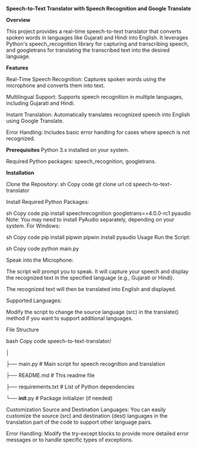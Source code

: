 **Speech-to-Text Translator with Speech Recognition and Google Translate**

**Overview**

This project provides a real-time speech-to-text translator that converts spoken words in languages like Gujarati and Hindi into English. It leverages Python's speech_recognition library for capturing and transcribing speech, and googletrans for translating the transcribed text into the desired language.

**Features**

Real-Time Speech Recognition: Captures spoken words using the microphone and converts them into text.

Multilingual Support: Supports speech recognition in multiple languages, including Gujarati and Hindi.

Instant Translation: Automatically translates recognized speech into English using Google Translate.

Error Handling: Includes basic error handling for cases where speech is not recognized.

**Prerequisites**
Python 3.x installed on your system.

Required Python packages: speech_recognition, googletrans.

**Installation**

Clone the Repository:
sh
Copy code
git clone url
cd speech-to-text-translator

Install Required Python Packages:

sh
Copy code
pip install speechrecognition googletrans==4.0.0-rc1 pyaudio
Note: You may need to install PyAudio separately, depending on your system. For Windows:

sh
Copy code
pip install pipwin
pipwin install pyaudio
Usage
Run the Script:

sh
Copy code
python main.py

Speak into the Microphone:

The script will prompt you to speak. It will capture your speech and display the recognized text in the specified language (e.g., Gujarati or Hindi).

The recognized text will then be translated into English and displayed.

Supported Languages:


Modify the script to change the source language (src) in the translate() method if you want to support additional languages.

File Structure

bash
Copy code
speech-to-text-translator/

│

├── main.py                # Main script for speech recognition and translation

├── README.md              # This readme file

├── requirements.txt       # List of Python dependencies

└── __init__.py            # Package initializer (if needed)

Customization
Source and Destination Languages: You can easily customize the source (src) and destination (dest) languages in the translation part of the code to support other language pairs.

Error Handling: Modify the try-except blocks to provide more detailed error messages or to handle specific types of exceptions.
